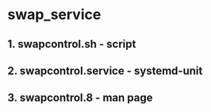 # swap_service
## 1. swapcontrol.sh - script
## 2. swapcontrol.service - systemd-unit
## 3. swapcontrol.8 - man page
